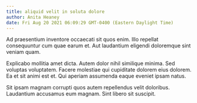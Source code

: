 ```yaml
---
title: aliquid velit in soluta dolore
author: Anita Heaney
date: Fri Aug 20 2021 06:09:29 GMT-0400 (Eastern Daylight Time)
---
```

Ad praesentium inventore occaecati sit quos enim. Illo repellat consequuntur cum quae earum et. Aut laudantium eligendi doloremque sint veniam quam.

 Explicabo mollitia amet dicta. Autem dolor nihil similique minima. Sed voluptas voluptatem. Facere molestiae qui cupiditate dolorem eius dolorem. Ea et sit animi est et. Qui aperiam assumenda eaque eveniet ipsam natus.

 Sit ipsam magnam corrupti quos autem repellendus velit doloribus. Laudantium accusamus eum magnam. Sint libero sit suscipit.